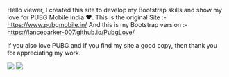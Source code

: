 Hello viewer, I created this site to develop my Bootstrap skills and show my love for PUBG Mobile India ❤.
This is the original Site :- https://www.pubgmobile.in/
And this is my Bootstrap version :- https://lanceparker-007.github.io/PubgLove/

If you also love PUBG and if you find my site a good copy, then thank you for appreciating my work.

![]("images/Pl_preview_1.png")
![]("images/Pl_preview_2.png")

